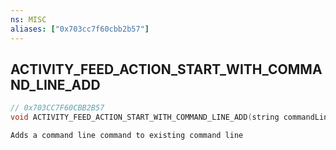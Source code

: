 ```yaml
---
ns: MISC
aliases: ["0x703cc7f60cbb2b57"]
---
```

## ACTIVITY_FEED_ACTION_START_WITH_COMMAND_LINE_ADD

```c
// 0x703CC7F60CBB2B57
void ACTIVITY_FEED_ACTION_START_WITH_COMMAND_LINE_ADD(string commandLineString);
```

```
Adds a command line command to existing command line
```
